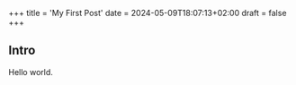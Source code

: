 +++
title = 'My First Post'
date = 2024-05-09T18:07:13+02:00
draft = false
+++

## Intro

Hello world.